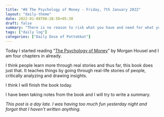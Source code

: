 ```yaml
---
title: "#8 The Psychology of Money - Friday, 7th January 2022"
layout: "daily-theme"
date: 2022-01-08T08:28:58+05:30
draft: false
summary: "There is no reason to risk what you have and need for what you don’t have and don’t need."
tags: ["daily log"]
categories: ["Daily Dose of Pottekkat"]
---
```


Today I started reading "[The Psychology of Money](https://www.goodreads.com/book/show/41881472-the-psychology-of-money)" by Morgan Housel and I am four chapters in already.

I think people learn more through real stories and thus far, this book does just that. It teaches things by going through real-life stories of people, critically analyzing and drawing insights.

I think I will finish the book today.

I have been taking notes from the book and I will try to write a summary.

_This post is a day late. I was having too much fun yesterday night and forgot that I haven't written anything._